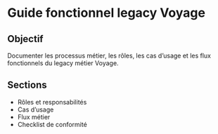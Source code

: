 # Guide fonctionnel legacy Voyage

## Objectif
Documenter les processus métier, les rôles, les cas d’usage et les flux fonctionnels du legacy métier Voyage.

## Sections
- Rôles et responsabilités
- Cas d’usage
- Flux métier
- Checklist de conformité
